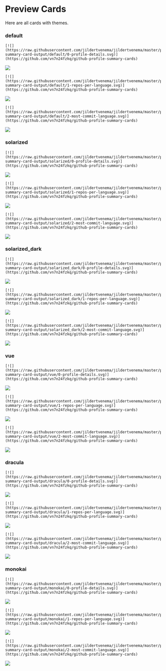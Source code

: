 
# Preview Cards

Here are all cards with themes.


### default


```
[![](https://raw.githubusercontent.com/jildertvenema/jildertvenema/master/profile-summary-card-output/default/0-profile-details.svg)](https://github.com/vn7n24fzkq/github-profile-summary-cards)
```
![](https://raw.githubusercontent.com/jildertvenema/jildertvenema/master/profile-summary-card-output/default/0-profile-details.svg)


```
[![](https://raw.githubusercontent.com/jildertvenema/jildertvenema/master/profile-summary-card-output/default/1-repos-per-language.svg)](https://github.com/vn7n24fzkq/github-profile-summary-cards)
```
![](https://raw.githubusercontent.com/jildertvenema/jildertvenema/master/profile-summary-card-output/default/1-repos-per-language.svg)


```
[![](https://raw.githubusercontent.com/jildertvenema/jildertvenema/master/profile-summary-card-output/default/2-most-commit-language.svg)](https://github.com/vn7n24fzkq/github-profile-summary-cards)
```
![](https://raw.githubusercontent.com/jildertvenema/jildertvenema/master/profile-summary-card-output/default/2-most-commit-language.svg)


### solarized


```
[![](https://raw.githubusercontent.com/jildertvenema/jildertvenema/master/profile-summary-card-output/solarized/0-profile-details.svg)](https://github.com/vn7n24fzkq/github-profile-summary-cards)
```
![](https://raw.githubusercontent.com/jildertvenema/jildertvenema/master/profile-summary-card-output/solarized/0-profile-details.svg)


```
[![](https://raw.githubusercontent.com/jildertvenema/jildertvenema/master/profile-summary-card-output/solarized/1-repos-per-language.svg)](https://github.com/vn7n24fzkq/github-profile-summary-cards)
```
![](https://raw.githubusercontent.com/jildertvenema/jildertvenema/master/profile-summary-card-output/solarized/1-repos-per-language.svg)


```
[![](https://raw.githubusercontent.com/jildertvenema/jildertvenema/master/profile-summary-card-output/solarized/2-most-commit-language.svg)](https://github.com/vn7n24fzkq/github-profile-summary-cards)
```
![](https://raw.githubusercontent.com/jildertvenema/jildertvenema/master/profile-summary-card-output/solarized/2-most-commit-language.svg)


### solarized_dark


```
[![](https://raw.githubusercontent.com/jildertvenema/jildertvenema/master/profile-summary-card-output/solarized_dark/0-profile-details.svg)](https://github.com/vn7n24fzkq/github-profile-summary-cards)
```
![](https://raw.githubusercontent.com/jildertvenema/jildertvenema/master/profile-summary-card-output/solarized_dark/0-profile-details.svg)


```
[![](https://raw.githubusercontent.com/jildertvenema/jildertvenema/master/profile-summary-card-output/solarized_dark/1-repos-per-language.svg)](https://github.com/vn7n24fzkq/github-profile-summary-cards)
```
![](https://raw.githubusercontent.com/jildertvenema/jildertvenema/master/profile-summary-card-output/solarized_dark/1-repos-per-language.svg)


```
[![](https://raw.githubusercontent.com/jildertvenema/jildertvenema/master/profile-summary-card-output/solarized_dark/2-most-commit-language.svg)](https://github.com/vn7n24fzkq/github-profile-summary-cards)
```
![](https://raw.githubusercontent.com/jildertvenema/jildertvenema/master/profile-summary-card-output/solarized_dark/2-most-commit-language.svg)


### vue


```
[![](https://raw.githubusercontent.com/jildertvenema/jildertvenema/master/profile-summary-card-output/vue/0-profile-details.svg)](https://github.com/vn7n24fzkq/github-profile-summary-cards)
```
![](https://raw.githubusercontent.com/jildertvenema/jildertvenema/master/profile-summary-card-output/vue/0-profile-details.svg)


```
[![](https://raw.githubusercontent.com/jildertvenema/jildertvenema/master/profile-summary-card-output/vue/1-repos-per-language.svg)](https://github.com/vn7n24fzkq/github-profile-summary-cards)
```
![](https://raw.githubusercontent.com/jildertvenema/jildertvenema/master/profile-summary-card-output/vue/1-repos-per-language.svg)


```
[![](https://raw.githubusercontent.com/jildertvenema/jildertvenema/master/profile-summary-card-output/vue/2-most-commit-language.svg)](https://github.com/vn7n24fzkq/github-profile-summary-cards)
```
![](https://raw.githubusercontent.com/jildertvenema/jildertvenema/master/profile-summary-card-output/vue/2-most-commit-language.svg)


### dracula


```
[![](https://raw.githubusercontent.com/jildertvenema/jildertvenema/master/profile-summary-card-output/dracula/0-profile-details.svg)](https://github.com/vn7n24fzkq/github-profile-summary-cards)
```
![](https://raw.githubusercontent.com/jildertvenema/jildertvenema/master/profile-summary-card-output/dracula/0-profile-details.svg)


```
[![](https://raw.githubusercontent.com/jildertvenema/jildertvenema/master/profile-summary-card-output/dracula/1-repos-per-language.svg)](https://github.com/vn7n24fzkq/github-profile-summary-cards)
```
![](https://raw.githubusercontent.com/jildertvenema/jildertvenema/master/profile-summary-card-output/dracula/1-repos-per-language.svg)


```
[![](https://raw.githubusercontent.com/jildertvenema/jildertvenema/master/profile-summary-card-output/dracula/2-most-commit-language.svg)](https://github.com/vn7n24fzkq/github-profile-summary-cards)
```
![](https://raw.githubusercontent.com/jildertvenema/jildertvenema/master/profile-summary-card-output/dracula/2-most-commit-language.svg)


### monokai


```
[![](https://raw.githubusercontent.com/jildertvenema/jildertvenema/master/profile-summary-card-output/monokai/0-profile-details.svg)](https://github.com/vn7n24fzkq/github-profile-summary-cards)
```
![](https://raw.githubusercontent.com/jildertvenema/jildertvenema/master/profile-summary-card-output/monokai/0-profile-details.svg)


```
[![](https://raw.githubusercontent.com/jildertvenema/jildertvenema/master/profile-summary-card-output/monokai/1-repos-per-language.svg)](https://github.com/vn7n24fzkq/github-profile-summary-cards)
```
![](https://raw.githubusercontent.com/jildertvenema/jildertvenema/master/profile-summary-card-output/monokai/1-repos-per-language.svg)


```
[![](https://raw.githubusercontent.com/jildertvenema/jildertvenema/master/profile-summary-card-output/monokai/2-most-commit-language.svg)](https://github.com/vn7n24fzkq/github-profile-summary-cards)
```
![](https://raw.githubusercontent.com/jildertvenema/jildertvenema/master/profile-summary-card-output/monokai/2-most-commit-language.svg)

